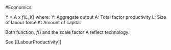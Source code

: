 #Economics 


Y = A x $f(L, K)$
	where:
		Y: Aggregate output
		A: Total factor productivity
		L: Size of labour force
		K: Amount of capital


Both function, $f()$ and the scale factor A reflect technology. 

See [[LabourProductivity]]